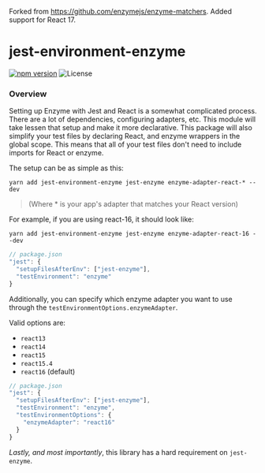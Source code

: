 Forked from https://github.com/enzymejs/enzyme-matchers. Added support for React 17.

# jest-environment-enzyme

[![npm version](https://img.shields.io/npm/v/jest-environment-enzyme.svg)](https://www.npmjs.com/package/jest-environment-enzyme)
![License](https://img.shields.io/npm/l/chai-enzyme.svg)

### Overview

Setting up Enzyme with Jest and React is a somewhat complicated process. There are a lot of dependencies, configuring adapters, etc. This module will take lessen that setup and make it more declarative.
This package will also simplify your test files by declaring React, and enzyme wrappers in the global scope. This means that all of your test files don't need to include imports for React or enzyme.

The setup can be as simple as this:

```
yarn add jest-environment-enzyme jest-enzyme enzyme-adapter-react-* --dev
```

> (Where * is your app's adapter that matches your React version)

For example, if you are using react-16, it should look like:

```
yarn add jest-environment-enzyme jest-enzyme enzyme-adapter-react-16 --dev
```

```js
// package.json
"jest": {
  "setupFilesAfterEnv": ["jest-enzyme"],
  "testEnvironment": "enzyme"
}
```

Additionally, you can specify which enzyme adapter you want to use through the `testEnvironmentOptions.enzymeAdapter`.

Valid options are:

* `react13`
* `react14`
* `react15`
* `react15.4`
* `react16` (default)

```js
// package.json
"jest": {
  "setupFilesAfterEnv": ["jest-enzyme"],
  "testEnvironment": "enzyme",
  "testEnvironmentOptions": {
    "enzymeAdapter": "react16"
  }
}
```

*Lastly, and _most importantly_*, this library has a hard requirement on `jest-enzyme`.
